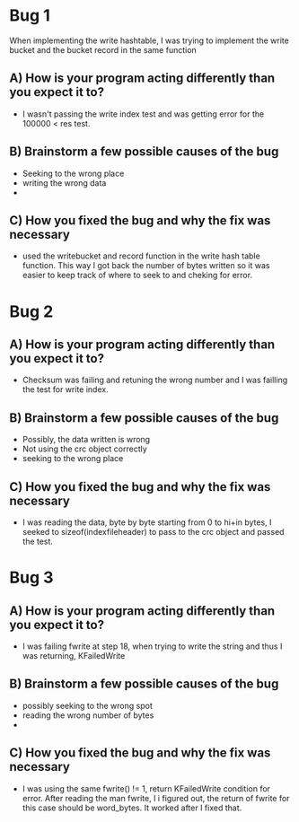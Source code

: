 # Bug 1
 When implementing the write hashtable, I was trying to implement
 the write bucket and the bucket record in the same function
## A) How is your program acting differently than you expect it to?
- I wasn't passing the write index test and was getting error for the
  100000 < res test.

## B) Brainstorm a few possible causes of the bug
- Seeking to the wrong place
- writing the wrong data
-

## C) How you fixed the bug and why the fix was necessary
- used the writebucket and record function in the write hash table function.
  This way I got back the number of bytes written so it was easier to keep
  track of where to seek to and cheking for error.


# Bug 2

## A) How is your program acting differently than you expect it to?
- Checksum was failing and retuning the wrong number and I was failling the
  test for write index.

## B) Brainstorm a few possible causes of the bug
- Possibly, the data written is wrong
- Not using the crc object correctly
- seeking to the wrong place

## C) How you fixed the bug and why the fix was necessary
- I was reading the data, byte by byte starting from 0 to hi+in bytes,
  I seeked to sizeof(indexfileheader) to pass to the crc object and
  passed the test.


# Bug 3

## A) How is your program acting differently than you expect it to?
- I was failing fwrite at step 18, when trying to write the string and thus
  I was returning, KFailedWrite

## B) Brainstorm a few possible causes of the bug
- possibly seeking to the wrong spot
- reading the wrong number of bytes
-

## C) How you fixed the bug and why the fix was necessary
- I was using the same fwrite() != 1, return KFailedWrite condition for error.
  After reading the man fwrite, I i figured out,
  the return of fwrite for this case should be word_bytes. It worked after
  I fixed that.
